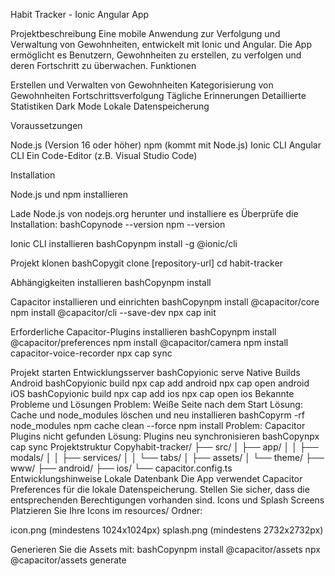 Habit Tracker - Ionic Angular App

Projektbeschreibung
Eine mobile Anwendung zur Verfolgung und Verwaltung von Gewohnheiten, entwickelt mit Ionic und Angular. Die App ermöglicht es Benutzern, Gewohnheiten zu erstellen, zu verfolgen und deren Fortschritt zu überwachen.
Funktionen

Erstellen und Verwalten von Gewohnheiten
Kategorisierung von Gewohnheiten
Fortschrittsverfolgung
Tägliche Erinnerungen
Detaillierte Statistiken
Dark Mode
Lokale Datenspeicherung

Voraussetzungen

Node.js (Version 16 oder höher)
npm (kommt mit Node.js)
Ionic CLI
Angular CLI
Ein Code-Editor (z.B. Visual Studio Code)

Installation

Node.js und npm installieren

Lade Node.js von nodejs.org herunter und installiere es
Überprüfe die Installation:
bashCopynode --version
npm --version



Ionic CLI installieren
bashCopynpm install -g @ionic/cli

Projekt klonen
bashCopygit clone [repository-url]
cd habit-tracker

Abhängigkeiten installieren
bashCopynpm install

Capacitor installieren und einrichten
bashCopynpm install @capacitor/core
npm install @capacitor/cli --save-dev
npx cap init

Erforderliche Capacitor-Plugins installieren
bashCopynpm install @capacitor/preferences
npm install @capacitor/camera
npm install capacitor-voice-recorder
npx cap sync


Projekt starten
Entwicklungsserver
bashCopyionic serve
Native Builds
Android
bashCopyionic build
npx cap add android
npx cap open android
iOS
bashCopyionic build
npx cap add ios
npx cap open ios
Bekannte Probleme und Lösungen
Problem: Weiße Seite nach dem Start
Lösung: Cache und node_modules löschen und neu installieren
bashCopyrm -rf node_modules
npm cache clean --force
npm install
Problem: Capacitor Plugins nicht gefunden
Lösung: Plugins neu synchronisieren
bashCopynpx cap sync
Projektstruktur
Copyhabit-tracker/
├── src/
│   ├── app/
│   │   ├── modals/
│   │   ├── services/
│   │   └── tabs/
│   ├── assets/
│   └── theme/
├── www/
├── android/
├── ios/
└── capacitor.config.ts
Entwicklungshinweise
Lokale Datenbank
Die App verwendet Capacitor Preferences für die lokale Datenspeicherung. Stellen Sie sicher, dass die entsprechenden Berechtigungen vorhanden sind.
Icons und Splash Screens
Platzieren Sie Ihre Icons im resources/ Ordner:

icon.png (mindestens 1024x1024px)
splash.png (mindestens 2732x2732px)

Generieren Sie die Assets mit:
bashCopynpm install @capacitor/assets
npx @capacitor/assets generate
